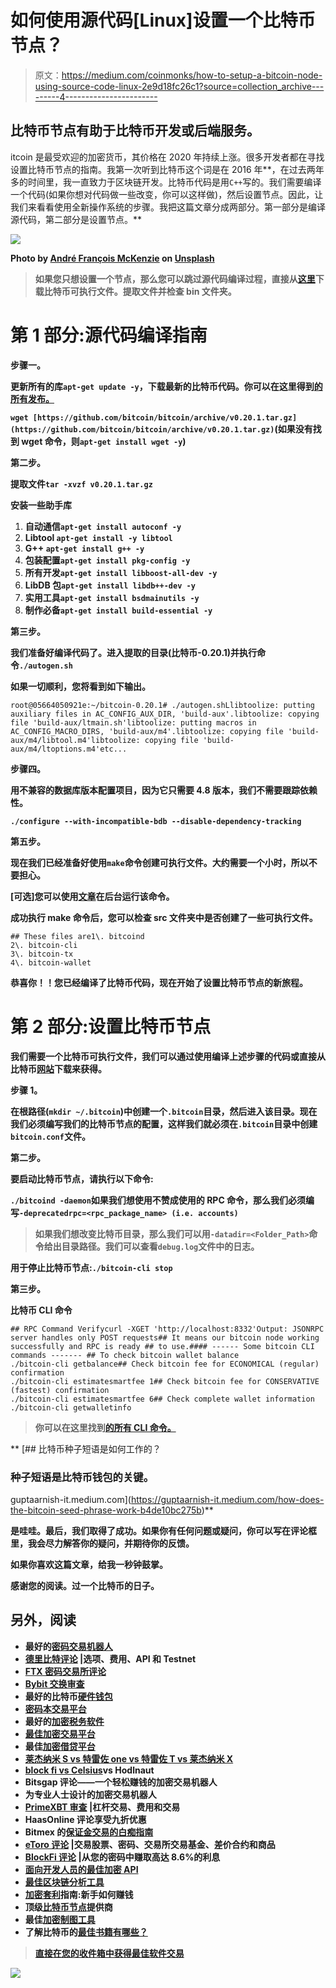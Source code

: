 # 如何使用源代码[Linux]设置一个比特币节点？

> 原文：<https://medium.com/coinmonks/how-to-setup-a-bitcoin-node-using-source-code-linux-2e9d18fc26c1?source=collection_archive---------4----------------------->

## 比特币节点有助于比特币开发或后端服务。

itcoin 是最受欢迎的加密货币，其价格在 2020 年持续上涨。很多开发者都在寻找设置比特币节点的指南。我第一次听到比特币这个词是在 2016 年**，在过去两年多的时间里，我一直致力于区块链开发。比特币代码是用`C++`写的。我们需要编译一个代码(如果你想对代码做一些改变，你可以这样做)，然后设置节点。因此，让我们来看看使用全新操作系统的步骤。我把这篇文章分成两部分。第一部分是编译源代码，第二部分是设置节点。**

**![](img/fcb6f8d802e266813a0847343371d966.png)**

**Photo by [André François McKenzie](https://unsplash.com/@silverhousehd?utm_source=medium&utm_medium=referral) on [Unsplash](https://unsplash.com?utm_source=medium&utm_medium=referral)**

> **如果您只想设置一个节点，那么您可以跳过源代码编译过程，直接从[这里](https://bitcoin.org/bin/bitcoin-core-0.20.1/bitcoin-0.20.1-x86_64-linux-gnu.tar.gz)下载比特币可执行文件。提取文件并检查 bin 文件夹。**

# **第 1 部分:源代码编译指南**

****步骤一。****

**更新所有的库`apt-get update -y`，下载最新的比特币代码。你可以在这里得到[的所有发布。](https://github.com/bitcoin/bitcoin/releases)**

**`wget [https://github.com/bitcoin/bitcoin/archive/v0.20.1.tar.gz](https://github.com/bitcoin/bitcoin/archive/v0.20.1.tar.gz)`(如果没有找到 wget 命令，则`apt-get install wget -y`)**

****第二步。****

**提取文件`tar -xvzf v0.20.1.tar.gz`**

**安装一些助手库**

1.  **自动通信`apt-get install autoconf -y`**
2.  **Libtool `apt-get install -y libtool`**
3.  **G++ `apt-get install g++ -y`**
4.  **包装配置`apt-get install pkg-config -y`**
5.  **所有开发`apt-get install libboost-all-dev -y`**
6.  **LibDB 包`apt-get install libdb++-dev -y`**
7.  **实用工具`apt-get install bsdmainutils -y`**
8.  **制作必备`apt-get install build-essential -y`**

****第三步。****

**我们准备好编译代码了。进入提取的目录(比特币-0.20.1)并执行命令`./autogen.sh`**

**如果一切顺利，您将看到如下输出。**

```
root@05664050921e:~/bitcoin-0.20.1# ./autogen.shLlibtoolize: putting auxiliary files in AC_CONFIG_AUX_DIR, 'build-aux'.libtoolize: copying file 'build-aux/ltmain.sh'libtoolize: putting macros in AC_CONFIG_MACRO_DIRS, 'build-aux/m4'.libtoolize: copying file 'build-aux/m4/libtool.m4'libtoolize: copying file 'build-aux/m4/ltoptions.m4'etc...
```

****步骤四。****

**用不兼容的数据库版本配置项目，因为它只需要 4.8 版本，我们不需要跟踪依赖性。**

**`./configure --with-incompatible-bdb --disable-dependency-tracking`**

****第五步。****

**现在我们已经准备好使用`make`命令创建可执行文件。大约需要一个小时，所以不要担心。**

**[可选]您可以使用[文章](https://guptaarnish-it.medium.com/run-any-command-in-background-linux-unix-3ad3b6ed2138)在后台运行该命令。**

**成功执行 make 命令后，您可以检查 src 文件夹中是否创建了一些可执行文件。**

```
## These files are1\. bitcoind
2\. bitcoin-cli
3\. bitcoin-tx
4\. bitcoin-wallet
```

**恭喜你！！您已经编译了比特币代码，现在开始了设置比特币节点的新旅程。**

# **第 2 部分:设置比特币节点**

**我们需要一个比特币可执行文件，我们可以通过使用编译上述步骤的代码或直接从比特币[网站](https://bitcoin.org/bin/bitcoin-core-0.20.1/bitcoin-0.20.1-x86_64-linux-gnu.tar.gz)下载来获得。**

****步骤 1。****

**在根路径(`mkdir ~/.bitcoin`)中创建一个`.bitcoin`目录，然后进入该目录。现在我们必须编写我们的比特币节点的配置，这样我们就必须在`.bitcoin`目录中创建`bitcoin.conf`文件。**

****第二步。****

**要启动比特币节点，请执行以下命令:**

**`./bitcoind -daemon`如果我们想使用不赞成使用的 RPC 命令，那么我们必须编写`-deprecatedrpc=<rpc_package_name> (i.e. accounts)`**

> **如果我们想改变比特币目录，那么我们可以用`-datadir=<Folder_Path>`命令给出目录路径。我们可以查看`debug.log`文件中的日志。**

**用于停止比特币节点:`./bitcoin-cli stop`**

****第三步。****

**比特币 CLI 命令**

```
## RPC Command Verifycurl -XGET 'http://localhost:8332'Output: JSONRPC server handles only POST requests## It means our bitcoin node working successfully and RPC is ready ## to use.#### ------ Some bitcoin CLI commands ------- ## To check bitcoin wallet balance
./bitcoin-cli getbalance## Check bitcoin fee for ECONOMICAL (regular) confirmation
./bitcoin-cli estimatesmartfee 1## Check bitcoin fee for CONSERVATIVE (fastest) confirmation
./bitcoin-cli estimatesmartfee 6## Check complete wallet information
./bitcoin-cli getwalletinfo
```

> **你可以在这里找到[的所有 CLI 命令。](https://en.bitcoin.it/wiki/Original_Bitcoin_client/API_calls_list)**

**[](https://guptaarnish-it.medium.com/how-does-the-bitcoin-seed-phrase-work-b4de10bc275b) [## 比特币种子短语是如何工作的？

### 种子短语是比特币钱包的关键。

guptaarnish-it.medium.com](https://guptaarnish-it.medium.com/how-does-the-bitcoin-seed-phrase-work-b4de10bc275b)** 

**是哇哇。最后，我们取得了成功。如果你有任何问题或疑问，你可以写在评论框里，我会尽力解答你的疑问，并期待你的反馈。**

**如果你喜欢这篇文章，给我一秒钟鼓掌。**

**感谢您的阅读。过一个比特币的日子。**

## **另外，阅读**

*   **最好的[密码交易机器人](/coinmonks/crypto-trading-bot-c2ffce8acb2a)**
*   **[德里比特评论](/coinmonks/deribit-review-options-fees-apis-and-testnet-2ca16c4bbdb2) |选项、费用、API 和 Testnet**
*   **[FTX 密码交易所评论](/coinmonks/ftx-crypto-exchange-review-53664ac1198f)**
*   **[Bybit 交换审查](/coinmonks/bybit-exchange-review-dbd570019b71)**
*   **最好的比特币[硬件钱包](/coinmonks/the-best-cryptocurrency-hardware-wallets-of-2020-e28b1c124069?source=friends_link&sk=324dd9ff8556ab578d71e7ad7658ad7c)**
*   **[密码本交易平台](/coinmonks/top-10-crypto-copy-trading-platforms-for-beginners-d0c37c7d698c)**
*   **最好的[加密税务软件](/coinmonks/best-crypto-tax-tool-for-my-money-72d4b430816b)**
*   **[最佳加密交易平台](/coinmonks/the-best-crypto-trading-platforms-in-2020-the-definitive-guide-updated-c72f8b874555)**
*   **最佳[加密借贷平台](/coinmonks/top-5-crypto-lending-platforms-in-2020-that-you-need-to-know-a1b675cec3fa)**
*   **[莱杰纳米 S vs 特雷佐 one vs 特雷佐 T vs 莱杰纳米 X](https://blog.coincodecap.com/ledger-nano-s-vs-trezor-one-ledger-nano-x-trezor-t)**
*   **[block fi vs Celsius](/coinmonks/blockfi-vs-celsius-vs-hodlnaut-8a1cc8c26630)vs Hodlnaut**
*   **Bitsgap 评论——一个轻松赚钱的加密交易机器人**
*   **为专业人士设计的加密交易机器人**
*   **[PrimeXBT 审查](/coinmonks/primexbt-review-88e0815be858) |杠杆交易、费用和交易**
*   **HaasOnline 评论享受九折优惠**
*   **Bitmex 的[保证金交易的白痴指南](/coinmonks/the-idiots-guide-to-margin-trading-on-bitmex-dbbd7742c6fc?source=friends_link&sk=7bfa99d2a181142510c8442c8ddb0786)**
*   **[eToro 评论](/coinmonks/etoro-review-78807ddeb33c) |交易股票、密码、交易所交易基金、差价合约和商品**
*   **[BlockFi 评论](/coinmonks/blockfi-review-53096053c097) |从您的密码中赚取高达 8.6%的利息**
*   **[面向开发人员的最佳加密 API](/coinmonks/best-crypto-apis-for-developers-5efe3a597a9f)**
*   **[最佳区块链分析工具](https://bitquery.io/blog/best-blockchain-analysis-tools-and-software)**
*   **[加密套利](/coinmonks/crypto-arbitrage-guide-how-to-make-money-as-a-beginner-62bfe5c868f6)指南:新手如何赚钱**
*   **顶级[比特币节点](https://blog.coincodecap.com/bitcoin-node-solutions)提供商**
*   **最佳[加密制图工具](/coinmonks/what-are-the-best-charting-platforms-for-cryptocurrency-trading-85aade584d80)**
*   **了解比特币的[最佳书籍有哪些？](/coinmonks/what-are-the-best-books-to-learn-bitcoin-409aeb9aff4b)**

> **[直接在您的收件箱中获得最佳软件交易](/coinmonks/newsletters/coinmonks)**

**[![](img/160ce73bd06d46c2250251e7d5969f9d.png)](https://medium.com/coinmonks/newsletters/coinmonks)**